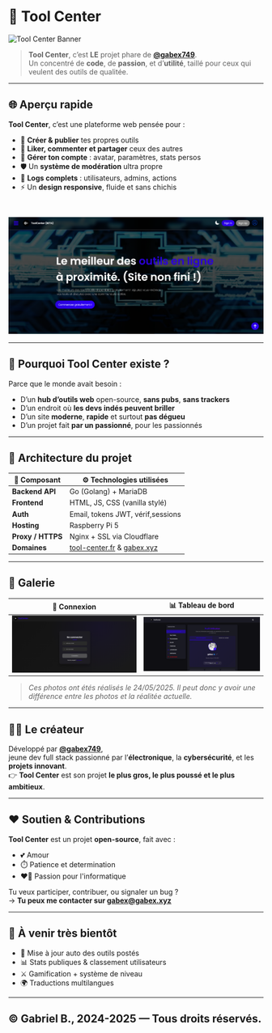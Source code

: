 # 🚀 **Tool Center**

![Tool Center Banner](./frontend/assets/Bannière-TC.png)

> **Tool Center**, c’est **LE** projet phare de **[@gabex749](https://github.com/gabex749)**.  
> Un concentré de **code**, de **passion**, et d’**utilité**, taillé pour ceux qui veulent des outils de qualitée.

---

## 🌐 **Aperçu rapide**

**Tool Center**, c’est une plateforme web pensée pour :
- 🔧 **Créer & publier** tes propres outils
- 💬 **Liker, commenter et partager** ceux des autres
- 👤 **Gérer ton compte** : avatar, paramètres, stats persos
- 🛡️ Un **système de modération** ultra propre
- 📜 **Logs complets** : utilisateurs, admins, actions
- ⚡ Un **design responsive**, fluide et sans chichis

<br/>

![Preview Interface](./frontend/assets/demo-preview.png)

---

## 🧠 **Pourquoi Tool Center existe ?**

Parce que le monde avait besoin :
- D’un **hub d’outils web** open-source, **sans pubs**, **sans trackers**
- D’un endroit où **les devs indés peuvent briller**
- D’un site **moderne**, **rapide** et surtout **pas dégueu**
- D’un projet fait **par un passionné**, pour les passionnés

---

## 🧱 **Architecture du projet**

| 🧩 Composant       | ⚙️ Technologies utilisées             |
|-------------------|-------------------------------------|
| **Backend API**   | Go (Golang) + MariaDB               |
| **Frontend**      | HTML, JS, CSS (vanilla stylé)       |
| **Auth**          | Email, tokens JWT, vérif,sessions   |
| **Hosting**       | Raspberry Pi 5                      |
| **Proxy / HTTPS** | Nginx + SSL via Cloudflare          |
| **Domaines**      | [tool-center.fr](https://tool-center.fr) & [gabex.xyz](https://gabex.xyz) |

---

## 📸 **Galerie**

| 🔐 Connexion                         | 📊 Tableau de bord                  |
|-------------------------------------|------------------------------------|
| ![Login](./frontend/assets/login-preview.png)        | ![Dashboard](./frontend/assets/dashbord-preview.png) |

> _Ces photos ont étés réalisés le 24/05/2025. Il peut donc y avoir une différence entre les photos et la réalitée actuelle._

---

## 🧙‍♂️ **Le créateur**

Développé par **[@gabex749](https://github.com/gabex749)**,  
jeune dev full stack passionné par l’**électronique**, la **cybersécurité**, et les **projets innovant**.  
👉 **Tool Center** est son projet **le plus gros, le plus poussé et le plus ambitieux**.

---

## ❤️ **Soutien & Contributions**

**Tool Center** est un projet **open-source**, fait avec :
- 💕 Amour
- ⏱️ Patience et determination
- ❤️‍🔥 Passion pour l'informatique

Tu veux participer, contribuer, ou signaler un bug ?  
→ **Tu peux me contacter sur gabex@gabex.xyz**

---

## 🔮 **À venir très bientôt**

- 🔄 Mise à jour auto des outils postés
- 📊 Stats publiques & classement utilisateurs
- ⚔️ Gamification + système de niveau
- 🌍 Traductions multilangues

---
## **© Gabriel B., 2024-2025 — Tous droits réservés.**
